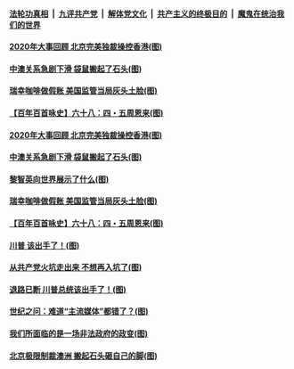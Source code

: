 ####  [法轮功真相](../../../../basic/blob/master/README.md?t=12191631) &nbsp;|&nbsp; [九评共产党](../../../../9ping.md/blob/master/README.md?t=12191631) &nbsp;|&nbsp; [解体党文化](../../../../jtdwh.md/blob/master/README.md?t=12191631)  &nbsp;|&nbsp; [共产主义的终极目的](../../../../gczydzjmd.md/blob/master/README.md?t=12191631) &nbsp;|&nbsp; [魔鬼在统治我们的世界](../../../../mgztzwmdsj.md/blob/master/README.md?t=12191631) 


#### [2020年大事回顾 北京完美独裁操控香港(图)](../pages/p4/956317.md?t=12191631) 

#### [中澳关系急剧下滑 袋鼠搬起了石头(图)](../pages/p4/956314.md?t=12191631) 

#### [瑞幸咖啡做假账 美国监管当局灰头土脸(图)](../pages/p4/956310.md?t=12191631) 


#### [【百年百首咏史】六十八：四・五周恩来(图)](../pages/p4/956258.md?t=12191631) 


#### [2020年大事回顾 北京完美独裁操控香港(图)](../pages/p4/956317.md?t=12191631) 

#### [中澳关系急剧下滑 袋鼠搬起了石头(图)](../pages/p4/956314.md?t=12191631) 

#### [黎智英向世界展示了什么(图)](../pages/p4/956312.md?t=12191631) 

#### [瑞幸咖啡做假账 美国监管当局灰头土脸(图)](../pages/p4/956310.md?t=12191631) 





#### [【百年百首咏史】六十八：四・五周恩来(图)](../pages/p4/956258.md?t=12191631) 



#### [川普 该出手了！(图)](../pages/p4/956204.md?t=12191631) 

#### [从共产党火坑走出来 不想再入坑了(图)](../pages/p4/956196.md?t=12191631) 

#### [退路已断 川普总统该出手了！(图)](../pages/p4/956202.md?t=12191631) 

#### [世纪之问：难道“主流媒体”都错了？(图)](../pages/p4/956183.md?t=12191631) 

#### [我们所面临的是一场非法政府的政变(图)](../pages/p4/956188.md?t=12191631) 

#### [北京极限制裁澳洲 搬起石头砸自己的脚(图)](../pages/p4/956170.md?t=12191631) 



